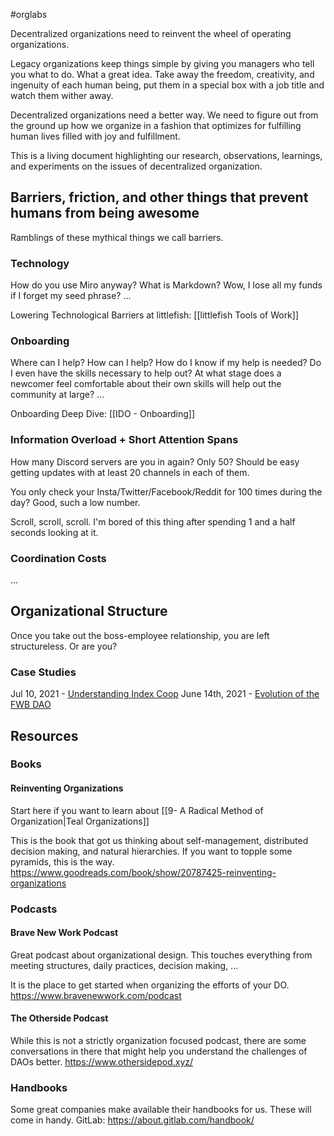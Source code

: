 #orglabs 

Decentralized organizations need to reinvent the wheel of operating organizations.

Legacy organizations keep things simple by giving you managers who tell you what to do. What a great idea. Take away the freedom, creativity, and ingenuity of each human being, put them in a special box with a job title and watch them wither away. 

Decentralized organizations need a better way. We need to figure out from the ground up how we organize in a fashion that optimizes for fulfilling human lives filled with joy and fulfillment. 

This is a living document highlighting our research, observations, learnings, and experiments on the issues of decentralized organization.

## Barriers, friction, and other things that prevent humans from being awesome
Ramblings of these mythical things we call barriers.

### Technology
How do you use Miro anyway? What is Markdown? Wow, I lose all my funds if I forget my seed phrase? ...

Lowering Technological Barriers at littlefish: [[littlefish Tools of Work]]

### Onboarding 
Where can I help? How can I help? How do I know if my help is needed? Do I even have the skills necessary to help out? At what stage does a newcomer feel comfortable about their own skills will help out the community at large? ...

Onboarding Deep Dive: [[IDO - Onboarding]]

### Information Overload + Short Attention Spans
How many Discord servers are you in again? Only 50? Should be easy getting updates with at least 20 channels in each of them. 

You only check your Insta/Twitter/Facebook/Reddit for 100 times during the day? Good, such a low number. 

Scroll, scroll, scroll. I'm bored of this thing after spending 1 and a half seconds looking at it.

### Coordination Costs
...

## Organizational Structure
Once you take out the boss-employee relationship, you are left structureless. Or are you? 

### Case Studies
Jul 10, 2021 - [Understanding Index Coop](https://defiweekly.substack.com/p/understanding-index-coop-pt-1)
June 14th, 2021 - [Evolution of the FWB DAO](https://zhang.mirror.xyz/9sRa2kNDUpkWoQkWw67bJ8PczFyTSX8fotf7JOddxew)

## Resources
### Books
#### Reinventing Organizations
Start here if you want to learn about [[9- A Radical Method of Organization|Teal Organizations]]

This is the book that got us thinking about self-management, distributed decision making, and natural hierarchies. If you want to topple some pyramids, this is the way.
https://www.goodreads.com/book/show/20787425-reinventing-organizations

### Podcasts
#### Brave New Work Podcast
Great podcast about organizational design. This touches everything from meeting structures, daily practices, decision making, ...

It is the place to get started when organizing the efforts of your DO.
https://www.bravenewwork.com/podcast

#### The Otherside Podcast
While this is not a strictly organization focused podcast, there are some conversations in there that might help you understand the challenges of DAOs better.
https://www.othersidepod.xyz/

### Handbooks
Some great companies make available their handbooks for us. These will come in handy. 
GitLab: https://about.gitlab.com/handbook/








 